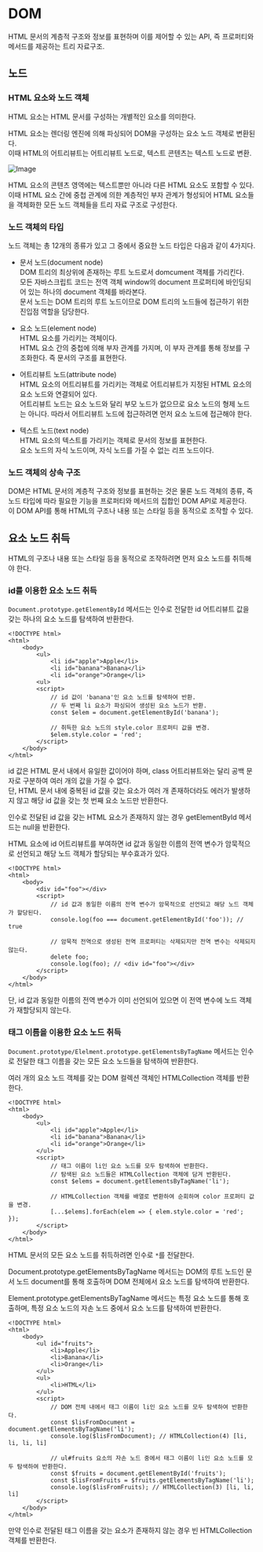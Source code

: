 # DOM

HTML 문서의 계층적 구조와 정보를 표현하며 이를 제어할 수 있는 API, 즉 프로퍼티와 메서드를 제공하는 트리 자료구조.

## 노드

### HTML 요소와 노드 객체

HTML 요소는 HTML 문서를 구성하는 개별적인 요소를 의미한다.

HTML 요소는 렌더링 엔진에 의해 파싱되어 DOM을 구성하는 요소 노드 객체로 변환된다.
<br>이때 HTML의 어트리뷰트는 어트리뷰트 노드로, 텍스트 콘텐츠는 텍스트 노드로 변환.

![Image](https://github.com/user-attachments/assets/6b86c24b-4430-4b22-9c07-7208b0b955b2)

HTML 요소의 콘텐츠 영역에는 텍스트뿐만 아니라 다른 HTML 요소도 포함할 수 있다.
<br>이때 HTML 요소 간에 중첩 관계에 의한 계층적인 부자 관계가 형성되어 HTML 요소들을 객체화한 모든 노드 객체들을 트리 자료 구조로 구성한다.

### 노드 객체의 타입

노드 객체는 총 12개의 종류가 있고 그 중에서 중요한 노드 타입은 다음과 같이 4가지다.

- 문서 노드(document node)
  <br>DOM 트리의 최상위에 존재하는 루트 노드로서 domcument 객체를 가리킨다.
  <br>모든 자바스크립트 코드는 전역 객체 window의 document 프로퍼티에 바인딩되어 있는 하나의 document 객체를 바라본다.
  <br>문서 노드는 DOM 트리의 루트 노드이므로 DOM 트리의 노드들에 접근하기 위한 진입점 역할을 담당한다.

- 요소 노드(element node)
  <br>HTML 요소를 가리키는 객체이다.
  <br>HTML 요소 간의 중첩에 의해 부자 관계를 가지며, 이 부자 관계를 통해 정보를 구조화한다. 즉 문서의 구조를 표현한다.

- 어트리뷰트 노드(attribute node)
  <br>HTML 요소의 어트리뷰트를 가리키는 객체로 어트리뷰트가 지정된 HTML 요소의 요소 노드와 연결되어 있다.
  <br>어트리뷰트 노드는 요소 노드와 달리 부모 노드가 없으므로 요소 노드의 형제 노드는 아니다. 따라서 어트리뷰트 노드에 접근하려면 먼저 요소 노드에 접근해야 한다.

- 텍스트 노드(text node)
  <br>HTML 요소의 텍스트를 가리키는 객체로 문서의 정보를 표현한다.
  <br>요소 노드의 자식 노드이며, 자식 노드를 가질 수 없는 리프 노드이다.

### 노드 객체의 상속 구조

DOM은 HTML 문서의 계층적 구조와 정보를 표현하는 것은 물론 노드 객체의 종류, 즉 노드 타입에 따라 필요한 기능을 프로퍼티와 메서드의 집합인 DOM API로 제공한다.
<br>이 DOM API를 통해 HTML의 구조나 내용 또는 스타일 등을 동적으로 조작할 수 있다.

## 요소 노드 취득

HTML의 구조나 내용 또는 스타일 등을 동적으로 조작하려면 먼저 요소 노드를 취득해야 한다.

### id를 이용한 요소 노드 취득

`Document.prototype.getElementById` 메서드는 인수로 전달한 id 어트리뷰트 값을 갖는 하나의 요소 노드를 탐색하여 반환한다.

```
<!DOCTYPE html>
<html>
    <body>
        <ul>
            <li id="apple">Apple</li>
            <li id="banana">Banana</li>
            <li id="orange">Orange</li>
        <ul>
        <script>
            // id 값이 'banana'인 요소 노드를 탐색하여 반환.
            // 두 번째 li 요소가 파싱되어 생성된 요소 노드가 반환.
            const $elem = document.getElementById('banana');

            // 취득한 요소 노드의 style.color 프로퍼티 값을 변경.
            $elem.style.color = 'red';
        </script>
    </body>
</html>
```

id 값은 HTML 문서 내에서 유일한 값이어야 하며, class 어트리뷰트와는 달리 공백 문자로 구분하여 여러 개의 값을 가질 수 없다.
<br>단, HTML 문서 내에 중복된 id 값을 갖는 요소가 여러 개 존재하더라도 에러가 발생하지 않고 해당 id 값을 갖는 첫 번째 요소 노드만 반환한다.

인수로 전달된 id 값을 갖는 HTML 요소가 존재하지 않는 경우 getElementById 메서드는 null을 반환한다.

HTML 요소에 id 어트리뷰트를 부여하면 id 값과 동일한 이름의 전역 변수가 암묵적으로 선언되고 해당 노드 객체가 할당되는 부수효과가 있다.

```
<!DOCTYPE html>
<html>
    <body>
        <div id="foo"></div>
        <script>
            // id 값과 동일한 이름의 전역 변수가 암묵적으로 선언되고 해당 노드 객체가 할당된다.
            console.log(foo === document.getElementById('foo')); // true

            // 암묵적 전역으로 생성된 전역 프로퍼티는 삭제되지만 전역 변수는 삭제되지 않는다.
            delete foo;
            console.log(foo); // <div id="foo"></div>
        </script>
    </body>
</html>
```

단, id 값과 동일한 이름의 전역 변수가 이미 선언되어 있으면 이 전역 변수에 노드 객체가 재할당되지 않는다.

### 태그 이름을 이용한 요소 노드 취득

`Document.prototype/Elelment.prototype.getElementsByTagName` 메서드는 인수로 전달한 태그 이름을 갖는 모든 요소 노드들을 탐색하여 반환한다.

여러 개의 요소 노드 객체를 갖는 DOM 컬렉션 객체인 HTMLCollection 객체를 반환한다.

```
<!DOCTYPE html>
<html>
    <body>
        <ul>
            <li id="apple">Apple</li>
            <li id="banana">Banana</li>
            <li id="orange">Orange</li>
        </ul>
        <script>
            // 태그 이름이 li인 요소 노드를 모두 탐색하여 반환한다.
            // 탐색된 요소 노드들은 HTMLCollection 객체에 담겨 반환된다.
            const $elems = document.getElementsByTagName('li');

            // HTMLCollection 객체를 배열로 변환하여 순회하며 color 프로퍼티 값을 변경.
            [...$elems].forEach(elem => { elem.style.color = 'red'; });
        </script>
    </body>
</html>
```

HTML 문서의 모든 요소 노드를 취득하려면 인수로 `*`를 전달한다.

Document.prototype.getElementsByTagName 메서드는 DOM의 루트 노드인 문서 노드 document를 통해 호출하며 DOM 전체에서 요소 노드를 탐색하여 반환한다.

Element.prototype.getElementsByTagName 메서드는 특정 요소 노드를 통해 호출하며, 특정 요소 노드의 자손 노드 중에서 요소 노드를 탐색하여 반환한다.

```
<!DOCTYPE html>
<html>
    <body>
        <ul id="fruits">
            <li>Apple</li>
            <li>Banana</li>
            <li>Orange</li>
        </ul>
        <ul>
            <li>HTML</li>
        </ul>
        <script>
            // DOM 전체 내에서 태그 이름이 li인 요소 노드를 모두 탐색하여 반환한다.
            const $lisFromDocument = document.getElementsByTagName('li');
            console.log($lisFromDocument); // HTMLCollection(4) [li, li, li, li]

            // ul#fruits 요소의 자손 노드 중에서 태그 이름이 li인 요소 노드를 모두 탐색하여 반환한다.
            const $fruits = document.getElementById('fruits');
            const $lisFromFruits = $fruits.getElementsByTagName('li');
            console.log($lisFromFruits); // HTMLCollection(3) [li, li, li]
        </script>
    </body>
</html>
```

만약 인수로 전달된 태그 이름을 갖는 요소가 존재하지 않는 경우 빈 HTMLCollection 객체를 반환한다.

